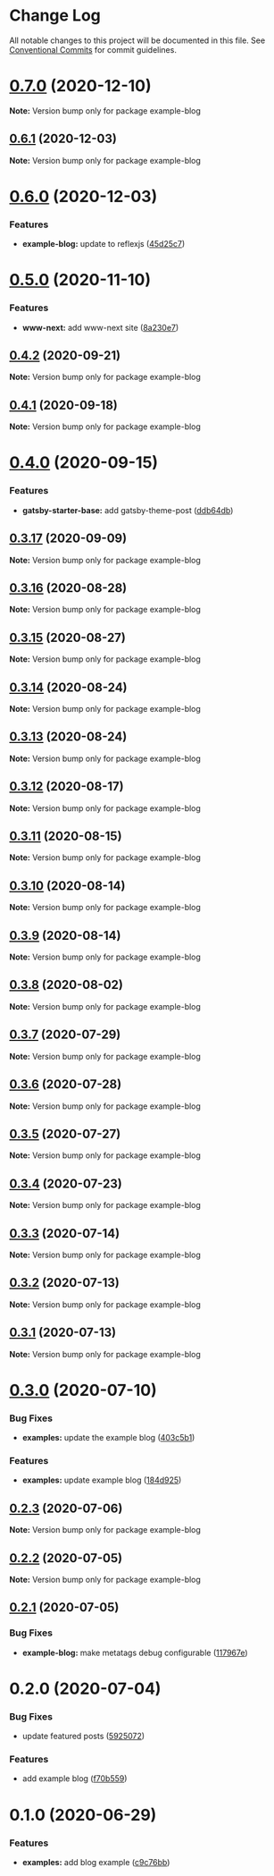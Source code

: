 # Change Log

All notable changes to this project will be documented in this file.
See [Conventional Commits](https://conventionalcommits.org) for commit guidelines.

# [0.7.0](https://github.com/reflexjs/reflexjs/compare/example-blog@0.6.1...example-blog@0.7.0) (2020-12-10)

**Note:** Version bump only for package example-blog





## [0.6.1](https://github.com/reflexjs/reflexjs/compare/example-blog@0.6.0...example-blog@0.6.1) (2020-12-03)

**Note:** Version bump only for package example-blog





# [0.6.0](https://github.com/reflexjs/reflex/compare/example-blog@0.5.0...example-blog@0.6.0) (2020-12-03)


### Features

* **example-blog:** update to reflexjs ([45d25c7](https://github.com/reflexjs/reflex/commit/45d25c782f9e1c92ed94ddd5742c5151398533f1))





# [0.5.0](https://github.com/reflexjs/reflex/compare/example-blog@0.4.2...example-blog@0.5.0) (2020-11-10)


### Features

* **www-next:** add www-next site ([8a230e7](https://github.com/reflexjs/reflex/commit/8a230e7e43d1bb6a25c7332501547ee0f9eea080))





## [0.4.2](https://github.com/reflexjs/reflex/compare/example-blog@0.4.1...example-blog@0.4.2) (2020-09-21)

**Note:** Version bump only for package example-blog





## [0.4.1](https://github.com/reflexjs/reflex/compare/example-blog@0.4.0...example-blog@0.4.1) (2020-09-18)

**Note:** Version bump only for package example-blog





# [0.4.0](https://github.com/reflexjs/reflex/compare/example-blog@0.3.17...example-blog@0.4.0) (2020-09-15)


### Features

* **gatsby-starter-base:** add gatsby-theme-post ([ddb64db](https://github.com/reflexjs/reflex/commit/ddb64dbcf79ba10e061a6d980d1f3b717168bf41))





## [0.3.17](https://github.com/reflexjs/reflex/compare/example-blog@0.3.16...example-blog@0.3.17) (2020-09-09)

**Note:** Version bump only for package example-blog





## [0.3.16](https://github.com/reflexjs/reflex/compare/example-blog@0.3.15...example-blog@0.3.16) (2020-08-28)

**Note:** Version bump only for package example-blog





## [0.3.15](https://github.com/reflexjs/reflex/compare/example-blog@0.3.14...example-blog@0.3.15) (2020-08-27)

**Note:** Version bump only for package example-blog





## [0.3.14](https://github.com/reflexjs/reflex/compare/example-blog@0.3.13...example-blog@0.3.14) (2020-08-24)

**Note:** Version bump only for package example-blog





## [0.3.13](https://github.com/reflexjs/reflex/compare/example-blog@0.3.12...example-blog@0.3.13) (2020-08-24)

**Note:** Version bump only for package example-blog





## [0.3.12](https://github.com/reflexjs/reflex/compare/example-blog@0.3.11...example-blog@0.3.12) (2020-08-17)

**Note:** Version bump only for package example-blog





## [0.3.11](https://github.com/reflexjs/reflex/compare/example-blog@0.3.10...example-blog@0.3.11) (2020-08-15)

**Note:** Version bump only for package example-blog





## [0.3.10](https://github.com/reflexjs/reflex/compare/example-blog@0.3.9...example-blog@0.3.10) (2020-08-14)

**Note:** Version bump only for package example-blog





## [0.3.9](https://github.com/reflexjs/reflex/compare/example-blog@0.3.8...example-blog@0.3.9) (2020-08-14)

**Note:** Version bump only for package example-blog





## [0.3.8](https://github.com/reflexjs/reflex/compare/example-blog@0.3.7...example-blog@0.3.8) (2020-08-02)

**Note:** Version bump only for package example-blog





## [0.3.7](https://github.com/reflexjs/reflex/compare/example-blog@0.3.6...example-blog@0.3.7) (2020-07-29)

**Note:** Version bump only for package example-blog





## [0.3.6](https://github.com/reflexjs/reflex/compare/example-blog@0.3.5...example-blog@0.3.6) (2020-07-28)

**Note:** Version bump only for package example-blog





## [0.3.5](https://github.com/reflexjs/reflex/compare/example-blog@0.3.4...example-blog@0.3.5) (2020-07-27)

**Note:** Version bump only for package example-blog





## [0.3.4](https://github.com/reflexjs/reflex/compare/example-blog@0.3.3...example-blog@0.3.4) (2020-07-23)

**Note:** Version bump only for package example-blog





## [0.3.3](https://github.com/reflexjs/reflex/compare/example-blog@0.3.2...example-blog@0.3.3) (2020-07-14)

**Note:** Version bump only for package example-blog





## [0.3.2](https://github.com/reflexjs/reflex/compare/example-blog@0.3.1...example-blog@0.3.2) (2020-07-13)

**Note:** Version bump only for package example-blog





## [0.3.1](https://github.com/reflexjs/reflex/compare/example-blog@0.3.0...example-blog@0.3.1) (2020-07-13)

**Note:** Version bump only for package example-blog





# [0.3.0](https://github.com/reflexjs/reflex/compare/example-blog@0.2.3...example-blog@0.3.0) (2020-07-10)


### Bug Fixes

* **examples:** update the example blog ([403c5b1](https://github.com/reflexjs/reflex/commit/403c5b183e045de5a7f9ef021fb1ed3e4748fdb9))


### Features

* **examples:** update example blog ([184d925](https://github.com/reflexjs/reflex/commit/184d925c88c704a77b8fe229a0a29e5270b02b95))





## [0.2.3](https://github.com/reflexjs/reflex/compare/example-blog@0.2.2...example-blog@0.2.3) (2020-07-06)

**Note:** Version bump only for package example-blog





## [0.2.2](https://github.com/reflexjs/reflex/compare/example-blog@0.2.1...example-blog@0.2.2) (2020-07-05)

**Note:** Version bump only for package example-blog





## [0.2.1](https://github.com/reflexjs/reflex/compare/example-blog@0.2.0...example-blog@0.2.1) (2020-07-05)


### Bug Fixes

* **example-blog:** make metatags debug configurable ([117967e](https://github.com/reflexjs/reflex/commit/117967ee0af16dc2ec6082da48dbcdb6dafb10a1))





# 0.2.0 (2020-07-04)


### Bug Fixes

* update featured posts ([5925072](https://github.com/reflexjs/reflex/commit/59250727147d7b8ab8844f61def8b67dcbf16e95))


### Features

* add example blog ([f70b559](https://github.com/reflexjs/reflex/commit/f70b5594f4f53a6033bde9899a3717cc4058c9a9))





# 0.1.0 (2020-06-29)


### Features

* **examples:** add blog example ([c9c76bb](https://github.com/reflexjs/reflex/commit/c9c76bb0b8200a9f7e77414f4f654530d253551d))
